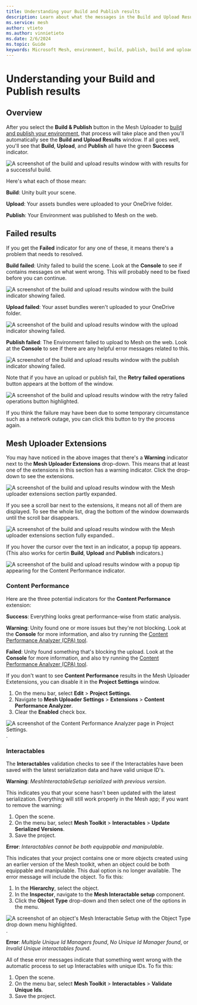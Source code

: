 ```yaml
---
title: Understanding your Build and Publish results
description: Learn about what the messages in the Build and Upload Results window mean.
ms.service: mesh
author: vtieto
ms.author: vinnietieto
ms.date: 2/6/2024
ms.topic: Guide
keywords: Microsoft Mesh, environment, build, publish, build and upload, uploader, Mesh uploader, thumbnail
---
```


# Understanding your Build and Publish results

## Overview 

After you select the **Build & Publish** button in the Mesh Uploader to [build and publish your environment](../make-your-environment-available/build-and-publish-your-environment.md), that process will take place and then you'll automatically see the **Build and Upload Results** window. If all goes well, you'll see that **Build**, **Upload**, and **Publish** all have the green **Success** indicator. 

![A screenshot of the build and upload results window with with results for a successful build.](../../media/make-your-environment-available/047-initial-build-results.png)

Here's what each of those mean:

**Build**: Unity built your scene.

**Upload**: Your assets bundles were uploaded to your OneDrive folder.

**Publish**: Your Environment was published to Mesh on the web.

## Failed results

If you get the **Failed** indicator for any one of these, it means there's a problem that needs to resolved.

**Build failed**: Unity failed to build the scene. Look at the **Console** to see if contains messages on what went wrong. This will probably need to be fixed before you can continue.

![A screenshot of the build and upload results window with the build indicator showing failed.](../../media/make-your-environment-available/062-build-failed.png)

**Upload failed**: Your asset bundles weren't uploaded to your OneDrive folder.

![A screenshot of the build and upload results window with the upload indicator showing failed.](../../media/make-your-environment-available/060-upload-failed.png)

**Publish failed**: The Environment failed to upload to Mesh on the web. Look at the **Console** to see if there are any helpful error messages related to this.

![A screenshot of the build and upload results window with the publish indicator showing failed.](../../media/make-your-environment-available/061-publish-failed.png)

Note that if you have an upload or publish fail, the **Retry failed operations** button appears at the bottom of the window. 

![A screenshot of the build and upload results window with the retry failed operations button highlighted.](../../media/make-your-environment-available/063-retry-failed-operations-button.png)

If you think the failure may have been due to some temporary circumstance such as a network outage, you can click this button to try the process again.

## Mesh Uploader Extensions

You may have noticed in the above images that there's a **Warning** indicator next to the **Mesh Uploader Extensions** drop-down. This means that at least one of the extensions in this section has a warning indicator. Click the drop-down to see the extensions.

![A screenshot of the build and upload results window with the Mesh uploader extensions section partly expanded.](../../media/make-your-environment-available/048-build-and-upload-expanded.png)

If you see a scroll bar next to the extensions, it means not all of them are displayed. To see the whole list, drag the bottom of the window downwards until the scroll bar disappears.

![A screenshot of the build and upload results window with the Mesh uploader extensions section fully expanded..](../../media/make-your-environment-available/049-build-and-upload-results-full-window.png)

If you hover the cursor over the text in an indicator, a popup tip appears. (This also works for certin **Build**, **Upload** and **Publish** indicators.)

![A screenshot of the build and upload results window with a popup tip appearing for the Content Performance indicator.](../../media/make-your-environment-available/064-content-popup-help.png)

### Content Performance

Here are the three potential indicators for the **Content Performance** extension:

**Success**: Everything looks great performance-wise from static analysis.

**Warning**: Unity found one or more issues but they're not blocking. Look at the **Console** for more information, and also try running the [Content Performance Analyzer (CPA) tool](../debug-and-optimize-performance/cpa.md).

**Failed**: Unity found something that's blocking the upload. Look at the **Console** for more information, and also try running the [Content Performance Analyzer (CPA) tool](../debug-and-optimize-performance/cpa.md).

If you don't want to see **Content Performance** results in the Mesh Uploader Extetensions, you can disable it in the **Project Settings** window.  
1. On the menu bar, select **Edit** > **Project Settings**.
1. Navigate to **Mesh Uploader Settings** > **Extensions** > **Content Performance Analyzer**.
1. Clear the **Enabled** check box.

![A screenshot of the Content Performance Analyzer page in Project Settings.](../../media/make-your-environment-available/065-cpa-in-project-settings.png).

### Interactables

The **Interactables** validation checks to see if the Interactables have been saved with the latest serialization data and have valid unique ID's.

**Warning**: *MeshInteractableSetup serialized with previous version*. 

This indicates you that your scene hasn't been updated with the latest serialization. Everything will still work properly in the Mesh app; if you want to remove the warning:

1. Open the scene.
1. On the menu bar, select **Mesh Toolkit** > **Interactables** > **Update Serialized Versions**. 
1. Save the project.

**Error**: *Interactables cannot be both equippable and manipulable*. 

This indicates that your project contains one or more objects created using an earlier version of the Mesh toolkit, when an object could be both equippable and manipulable. This dual option is no longer available. The error message will include the object. To fix this:

1. In the **Hierarchy**, select the object.
2. In the **Inspector**, navigate to the **Mesh Interactable setup** component.
3. Click the **Object Type** drop-down and then select one of the options in the menu.

![A screenshot of an object's Mesh Interactable Setup with the Object Type drop down menu highlighted.](../../media/make-your-environment-available/066-mesh-interactable-component.png).

**Error**: *Multiple Unique Id Managers found*, *No Unique Id Manager found*, or *Invalid Unique interactables found*.

All of these error messages indicate that something went wrong with the automatic process to set up Interactables with unique IDs. To fix this:

1. Open the scene.
1. On the menu bar, select **Mesh Toolkit** > **Interactables** > **Validate Unique Ids**. 
1. Save the project.